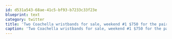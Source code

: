 ```yaml
---
id: d531a543-68ae-41c5-bf93-b7233c33f23e
blueprint: text
category: twitter
title: 'Two Coachella wristbands for sale, weekend #1 $750 for the pair. ow.ly/i/wAOj'
caption: 'Two Coachella wristbands for sale, weekend #1 $750 for the pair. <a href="http://ow.ly/i/wAOj" title="http://ow.ly/i/wAOj" class="link link_untco">ow.ly/i/wAOj</a>'
---
```


